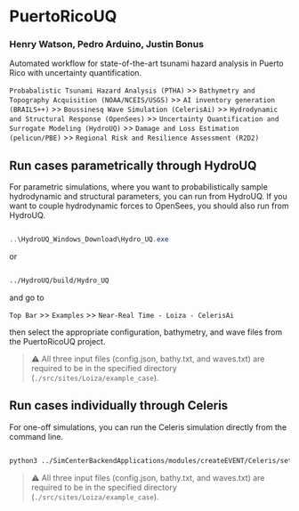 # PuertoRicoUQ
### Henry Watson, Pedro Arduino, Justin Bonus

Automated workflow for state-of-the-art tsunami hazard analysis in Puerto Rico with uncertainty quantification. 

``Probabalistic Tsunami Hazard Analysis (PTHA)`` >> ``Bathymetry and Topography Acquisition (NOAA/NCEIS/USGS)`` >> ``AI inventory generation (BRAILS++)`` >> ``Boussinesq Wave Simulation (CelerisAi)`` >> ``Hydrodynamic and Structural Response (OpenSees)`` >> ``Uncertainty Quantification and Surrogate Modeling (HydroUQ)`` >> ``Damage and Loss Estimation (pelicun/PBE)`` >> ``Regional Risk and Resilience Assessment (R2D2)``


## Run cases parametrically through HydroUQ

For parametric simulations, where you want to probabilistically sample hydrodynamic and structural parameters, you can run from HydroUQ. If you want to couple hydrodynamic forces to OpenSees, you should also run from HydroUQ.

```powershell

..\HydroUQ_Windows_Download\Hydro_UQ.exe

```

or 

```bash

../HydroUQ/build/Hydro_UQ

```

and go to 

`Top Bar` >> `Examples` >> `Near-Real Time - Loiza - CelerisAi` 

then select the appropriate configuration, bathymetry, and wave files from the PuertoRicoUQ project. 

> ⚠️ All three input files (config.json, bathy.txt, and waves.txt) are required to be in the specified directory (`./src/sites/Loiza/example_case`).


## Run cases individually through Celeris

For one-off simulations, you can run the Celeris simulation directly from the command line.

```bash

python3 ../SimCenterBackendApplications/modules/createEVENT/Celeris/setrun.py -d ./src/sites/Loiza/example_case -f config.json -b bathy.txt -w waves.txt

```
> ⚠️ All three input files (config.json, bathy.txt, and waves.txt) are required to be in the specified directory (`./src/sites/Loiza/example_case`).
